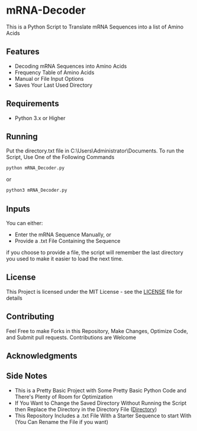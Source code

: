 # mRNA-Decoder
This is a Python Script to Translate mRNA Sequences into a list of Amino Acids

## Features
- Decoding mRNA Sequences into Amino Acids
- Frequency Table of Amino Acids
- Manual or File Input Options
- Saves Your Last Used Directory

## Requirements
- Python 3.x or Higher

## Running
Put the directory.txt file in C:\Users\Administrator\Documents.
To run the Script, Use One of the Following Commands
```bash
python mRNA_Decoder.py
```
or
```bash
python3 mRNA_Decoder.py
```

## Inputs
You can either:
- Enter the mRNA Sequence Manually, or
- Provide a .txt File Containing the Sequence

if you choose to provide a file, the script will remember the last directory you used to make it easier to load the next time.

## License
This Project is licensed under the MIT License - see the [LICENSE](LICENSE) file for details

## Contributing
Feel Free to make Forks in this Repository, Make Changes, Optimize Code, and Submit pull requests.
Contributions are Welcome

## Acknowledgments


## Side Notes
- This is a Pretty Basic Project with Some Pretty Basic Python Code and There's Plenty of Room for Optimization
- If You Want to Change the Saved Directory Without Running the Script then Replace the Directory in the Directory File ([Directory](directory.txt))
- This Repository Includes a .txt File With a Starter Sequence to start With (You Can Rename the File if you want)
